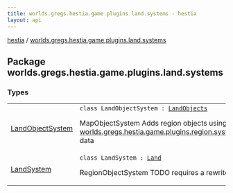 ```yaml
---
title: worlds.gregs.hestia.game.plugins.land.systems - hestia
layout: api
---
```


<div class='api-docs-breadcrumbs'><a href="../index.html">hestia</a> / <a href="./index.html">worlds.gregs.hestia.game.plugins.land.systems</a></div>

## Package worlds.gregs.hestia.game.plugins.land.systems

### Types

<table class="api-docs-table">
<tbody>
<tr>
<td markdown="1">

<a href="-land-object-system/index.html">LandObjectSystem</a>


</td>
<td markdown="1">
<div class="signature"><code><span class="keyword">class </span><span class="identifier">LandObjectSystem</span>&nbsp;<span class="symbol">:</span>&nbsp;<a href="../worlds.gregs.hestia.game.api.land/-land-objects/index.html"><span class="identifier">LandObjects</span></a></code></div>

MapObjectSystem
Adds region objects using <a href="../worlds.gregs.hestia.game.api.land/-land/index.html">Land</a> from the <a href="../worlds.gregs.hestia.game.plugins.region.systems.load/-region-file-system/index.html">worlds.gregs.hestia.game.plugins.region.systems.load.RegionFileSystem</a> data


</td>
</tr>
<tr>
<td markdown="1">

<a href="-land-system/index.html">LandSystem</a>


</td>
<td markdown="1">
<div class="signature"><code><span class="keyword">class </span><span class="identifier">LandSystem</span>&nbsp;<span class="symbol">:</span>&nbsp;<a href="../worlds.gregs.hestia.game.api.land/-land/index.html"><span class="identifier">Land</span></a></code></div>

RegionObjectSystem
TODO requires a rewrite


</td>
</tr>
</tbody>
</table>
